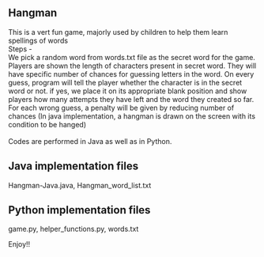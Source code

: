 Hangman
-
This is a vert fun game, majorly used by children to help them learn spellings of words</br>
Steps -</br>
We pick a random word from words.txt file as the secret word for the game. Players are shown the length of characters present in secret word. They will have specific number of chances for guessing letters in the word.
On every guess, program will tell the player whether the character is in the secret word or not. if yes, we place it on its appropriate blank position and show players how many attempts they have left and the word they created so far.</br>
For each wrong guess, a penalty will be given by reducing number of chances (In java implementation, a hangman is drawn on the screen with its condition to be hanged)</br></br>
Codes are performed in Java as well as in Python.

Java implementation files
-
Hangman-Java.java, Hangman_word_list.txt

Python implementation files
-
game.py, helper_functions.py, words.txt

Enjoy!!
